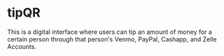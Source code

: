 # tipQR
This is a digital interface where users can tip an amount of money for a certain person through that person's Venmo, PayPal, Cashapp, and Zelle Accounts.
